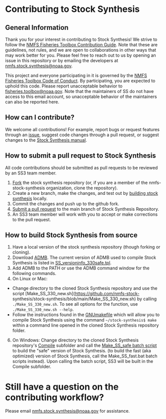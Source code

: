# Contributing to Stock Synthesis

## General Information

Thank you for your interest in contributing to Stock Synthesis! We strive to follow the [NMFS Fisheries Toolbox Contribution Guide](https://github.com/nmfs-fish-tools/Resources/blob/master/CONTRIBUTING.md). Note that these are guidelines, not rules, and we are open to collaborations in other ways that may work better for you. Please feel free to reach out to us by opening an issue in this repository or by emailing the developers at nmfs.stock.synthesis@noaa.gov.

This project and everyone participating in it is governed by the [NMFS Fisheries Toolbox Code of Conduct](https://github.com/nmfs-fish-tools/Resources/blob/master/CODE_OF_CONDUCT.md). By participating, you are expected to uphold this code. Please report unacceptable behavior to [fisheries.toolbox@noaa.gov](mailto:fisheries.toolbox@noaa.gov). Note that the maintainers of SS do not have access to this email account, so unacceptable behavior of the maintainers can also be reported here.

## How can I contribute?

We welcome all contributions! For example, report bugs or request features through an [issue](https://github.com/nmfs-stock-synthesis/stock-synthesis/issues), suggest code changes through a pull request, or suggest changes to the [Stock Synthesis manual](https://github.com/nmfs-stock-synthesis/ss-documentation).

## How to submit a pull request to Stock Synthesis

All code contributions should be submitted as pull requests to be reviewed by an SS3 team member.

1. [Fork](https://docs.github.com/en/github/getting-started-with-github/fork-a-repo) the stock synthesis repository (or, if you are a member of the nmfs-stock-synthesis organization, clone the repository).
2. Create a new branch, make the changes, and test out by [building stock synthesis](#how-to-build-stock-synthesis-from-source) locally.
3. Commit the changes and push up to the github fork.
4. [Submit a pull request](https://docs.github.com/en/github/collaborating-with-issues-and-pull-requests/creating-a-pull-request-from-a-fork) to the main branch of Stock Synthesis Repository.
5. An SS3 team member will work with you to accept or make corrections to the pull request.

## How to build Stock Synthesis from source

1. Have a local version of the stock synthesis repository (though forking or cloning).
2. Download [ADMB](http://www.admb-project.org/). The current version of ADMB used to compile Stock Synthesis is listed in [SS_versioninfo_330safe.tpl](https://github.com/nmfs-stock-synthesis/stock-synthesis/blob/main/SS_versioninfo_330safe.tpl).
3. Add ADMB to the PATH or use the ADMB command window for the following commands.
4. On Linux or Mac:
- Change directory to the cloned Stock Synthesis repository and use the script [Make_SS_330_new.sh](https://github.com/nmfs-stock- synthesis/stock-synthesis/blob/main/Make_SS_330_new.sh) by calling `./Make_SS_330_new.sh`. To see all options for the function, use `./Make_SS_330_new.sh --help`.
- Follow the instructions found in the [GNUmakefile](https://github.com/nmfs-stock-synthesis/stock-synthesis/blob/main/GNUmakefile) which will allow you to compile Stock Synthesis using the command `~/stock-synthesis$ make` within a command line opened in the cloned Stock Synthesis repository folder.
6. On Windows: Change directory to the cloned Stock Synthesis repository's [Compile](https://github.com/nmfs-stock-synthesis/stock-synthesis/tree/main/Compile) subfolder and call the [Make_SS_safe batch script](https://github.com/nmfs-stock-synthesis/stock-synthesis/blob/main/Compile/Make_SS_safe.bat) to build the "safe" version of Stock Synthesis. (to build the fast (aka optimized) version of Stock Synthesis, call the Make_SS_fast.bat batch scripts instead). Upon calling the batch script, SS3 will be built in the Compile subfolder.

# Still have a question on the contributing workflow?

Please email nmfs.stock.synthesis@noaa.gov for assistance.
